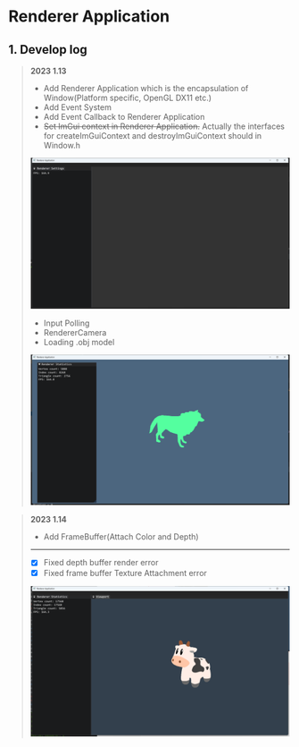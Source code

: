 # Renderer Application

## 1. Develop log

> **2023 1.13**
>
> * Add Renderer Application which is the encapsulation of Window(Platform specific, OpenGL DX11 etc.)
> * Add Event System
> * Add Event Callback to Renderer Application
> * ~~Set ImGui context in Renderer Application.~~ Actually the interfaces for createImGuiContext and destroyImGuiContext should in Window.h
>
> <img src="https://raw.githubusercontent.com/lxcug/imgs/main/imgs20230113211840.png" style="zoom:50%;" />
>
> * Input Polling
> * RendererCamera
> * Loading .obj model
>
> <img src="https://raw.githubusercontent.com/lxcug/imgs/main/imgs20230114013007.png" style="zoom:50%;" />
>
> 

> **2023 1.14**
>
> * Add FrameBuffer(Attach Color and Depth)
>
> ---
>
> - [x] Fixed depth buffer render error
> - [x] Fixed frame buffer Texture Attachment error
>
> <img src="https://raw.githubusercontent.com/lxcug/imgs/main/imgs20230115001002.png" style="zoom:50%;" />